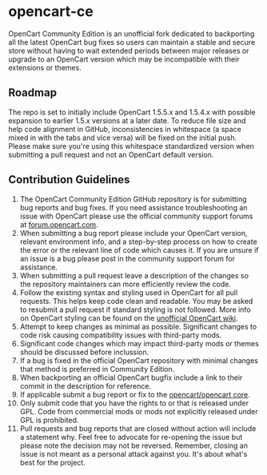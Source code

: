 opencart-ce
===========

OpenCart Community Edition is an unofficial fork dedicated to backporting all the latest OpenCart bug fixes so users can maintain a stable and secure store without having to wait extended periods between major releases or upgrade to an OpenCart version which may be incompatible with their extensions or themes.

## Roadmap
The repo is set to initially include OpenCart 1.5.5.x and 1.5.4.x with possible expansion to earlier 1.5.x versions at a later date.  To reduce file size and help code alignment in GitHub, inconsistencies in whitespace (a space mixed in with the tabs and vice versa) will be fixed on the initial push.  Please make sure you're using this whitespace standardized version when submitting a pull request and not an OpenCart default version.

## Contribution Guidelines

 1. The OpenCart Community Edition GitHub repository is for submitting bug reports and bug fixes.  If you need assistance troubleshooting an issue with OpenCart please use the official community support forums at [forum.opencart.com](http://forum.opencart.com).
 2. When submitting a bug report please include your OpenCart version, relevant environment info, and a step-by-step process on how to create the error or the relevant line of code which causes it.  If you are unsure if an issue is a bug please post in the community support forum for assistance.
 3. When submitting a pull request leave a description of the changes so the repository maintainers can more efficiently review the code.
 4. Follow the existing syntax and styling used in OpenCart for all pull requests.  This helps keep code clean and readable.  You may be asked to resubmit a pull request if standard styling is not followed.  More info on OpenCart styling can be found on the [unofficial OpenCart wiki](http://wiki.opencarthelp.com/doku.php?id=style_guide).
 5. Attempt to keep changes as minimal as possible.  Significant changes to code risk causing compatibility issues with third-party mods.
 6. Significant code changes which may impact third-party mods or themes should be discussed before inclussion.
 7. If a bug is fixed in the official OpenCart repository with minimal changes that method is preferred in Community Edition.
 8. When backporting an official OpenCart bugfix include a link to their commit in the description for reference.
 9. If applicable submit a bug report or fix to the [opencart/opencart core](https://github.com/opencart/opencart).
 10. Only submit code that you have the rights to or that is released under GPL.  Code from commercial mods or mods not explicitly released under GPL is prohibited.
 11. Pull requests and bug reports that are closed without action will include a statement why.  Feel free to advocate for re-opening the issue but please note the decision may not be reversed.  Remember, closing an issue is not meant as a personal attack against you.  It's about what's best for the project.
